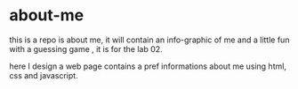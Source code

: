 # about-me
this is a repo is about me, it will contain an info-graphic of me and a little fun with a guessing game  , it is for the lab 02.

here I design a web page contains a pref informations about me using html, css and javascript.
